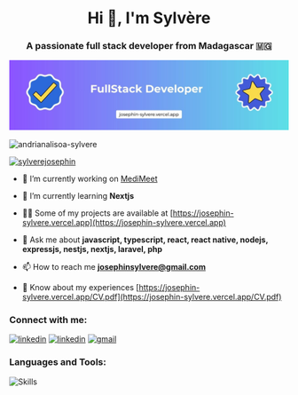 <h1 align="center">Hi 👋, I'm Sylvère</h1>
<h3 align="center">A passionate full stack developer from Madagascar 🇲🇬</h3>
<p align="center">
  <img src="./banniere.jpeg" alt="Bannière"/>
</p>
<p align="left"> <img src="https://komarev.com/ghpvc/?username=andrianalisoa-sylvere&label=Profile%20views&color=0e75b6&style=flat" alt="andrianalisoa-sylvere" /> </p>

<p align="left"> <a href="https://twitter.com/sylverejosephin" target="blank"><img src="https://img.shields.io/twitter/follow/sylverejosephin?logo=twitter&style=for-the-badge" alt="sylverejosephin" /></a> </p>

- 🔭 I’m currently working on [MediMeet](https://github.com/ANDRIANALISOA-sylvere/MediMeet)

- 🌱 I’m currently learning **Nextjs**

- 👨‍💻 Some of my projects are available at [https://josephin-sylvere.vercel.app](https://josephin-sylvere.vercel.app)

- 💬 Ask me about **javascript, typescript, react, react native, nodejs, expressjs, nestjs, nextjs, laravel, php**

- 📫 How to reach me **josephinsylvere@gmail.com**

- 📄 Know about my experiences [https://josephin-sylvere.vercel.app/CV.pdf](https://josephin-sylvere.vercel.app/CV.pdf)

<h3 align="left">Connect with me:</h3>
<p align="left">
<a href="https://twitter.com/sylverejosephin" target="blank"><img src="https://skillicons.dev/icons?i=twitter" alt="linkedin" /></a>
<a href="https://www.linkedin.com/in/josephin-sylvere/" target="blank"><img src="https://skillicons.dev/icons?i=linkedin" alt="linkedin" /></a>
<a href="mailto:josephinsylvere@gmail.com" target="blank"><img src="https://skillicons.dev/icons?i=gmail" alt="gmail" /></a>
</p>

<h3 align="left">Languages and Tools:</h3>
<p align="left">
  <img src="https://skillicons.dev/icons?i=html,css,js,tailwind,bootstrap,react,ts,php,nodejs,express,laravel,nestjs,nextjs,mysql,mongodb,postgres,git,vscode,vite" alt="Skills" />
</p>
